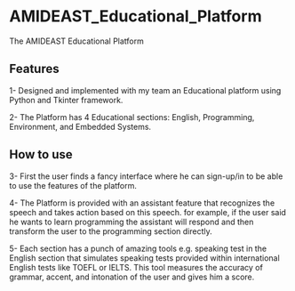 # AMIDEAST_Educational_Platform
The AMIDEAST Educational Platform

## Features
1- Designed and implemented with my team an Educational platform using Python and Tkinter framework.

2- The Platform has 4 Educational sections: English, Programming, Environment, and Embedded Systems.

## How to use
3- First the user finds a fancy interface where he can sign-up/in to be able to use the features of the platform.

4- The Platform is provided with an assistant feature that recognizes the speech and takes action based on this speech. for example, if the user said he wants to learn programming the assistant will respond and then transform the user to the programming section directly.

5- Each section has a punch of amazing tools e.g. speaking test in the English section that simulates speaking tests provided within international English tests like TOEFL or IELTS. This tool measures the accuracy of grammar, accent, and intonation of the user and gives him a score. 

